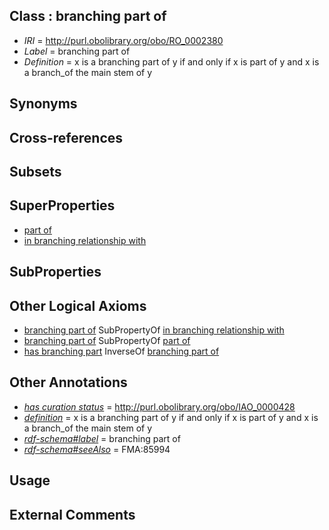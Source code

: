 
## Class : branching part of

 * *IRI* = http://purl.obolibrary.org/obo/RO_0002380
 * *Label* = branching part of
 * *Definition* = x is a branching part of y if and only if x is part of y and x is a branch_of the main stem of y

## Synonyms


## Cross-references


## Subsets


## SuperProperties

 * [part of](../../BFO/50/BFO_0000050.md)
 * [in branching relationship with](../../RO/75/RO_0002375.md)

## SubProperties


## Other Logical Axioms

 * [branching part of](../../RO/80/RO_0002380.md) SubPropertyOf [in branching relationship with](../../RO/75/RO_0002375.md)
 * [branching part of](../../RO/80/RO_0002380.md) SubPropertyOf [part of](../../BFO/50/BFO_0000050.md)
 * [has branching part](../../RO/69/RO_0002569.md) InverseOf [branching part of](../../RO/80/RO_0002380.md)

## Other Annotations

 * *[has curation status](../../IAO/14/IAO_0000114.md)* = http://purl.obolibrary.org/obo/IAO_0000428
 * *[definition](../../IAO/15/IAO_0000115.md)* = x is a branching part of y if and only if x is part of y and x is a branch_of the main stem of y
 * *[rdf-schema#label](../../el/rdf-schema#label.md)* = branching part of
 * *[rdf-schema#seeAlso](../../so/rdf-schema#seeAlso.md)* = FMA:85994

## Usage


## External Comments

